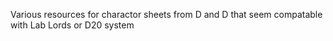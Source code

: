 Various resources for charactor sheets from D and D that seem compatable with Lab Lords or D20 system
